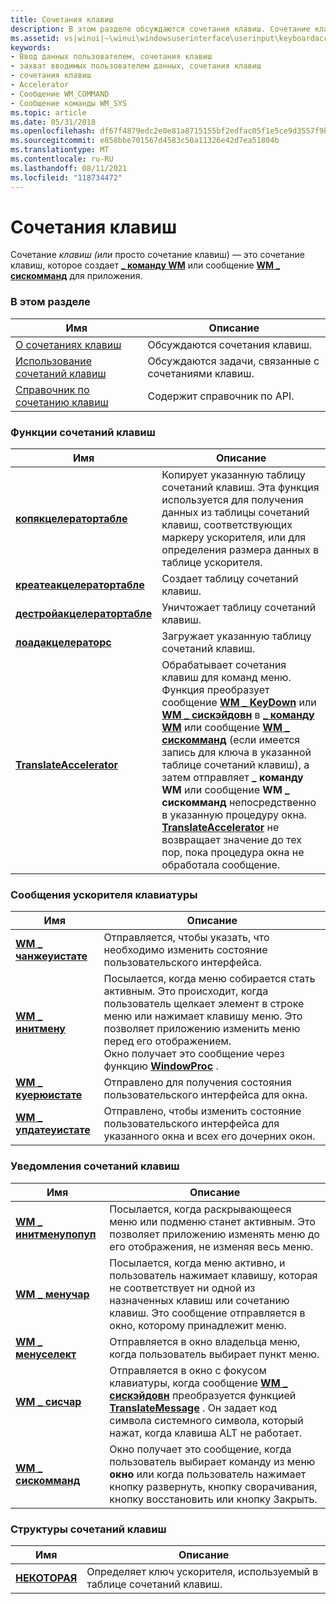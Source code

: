 ```yaml
---
title: Сочетания клавиш
description: В этом разделе обсуждаются сочетания клавиш. Сочетание клавиш — это нажатие клавиши или сочетание клавиш, которое создает командное сообщение для приложения.
ms.assetid: vs|winui|~\winui\windowsuserinterface\userinput\keyboardaccelerators.htm
keywords:
- Ввод данных пользователем, сочетания клавиш
- захват вводимых пользователем данных, сочетания клавиш
- сочетания клавиш
- Accelerator
- Сообщение WM_COMMAND
- Сообщение команды WM_SYS
ms.topic: article
ms.date: 05/31/2018
ms.openlocfilehash: df67f4879edc2e0e81a8715155bf2edfac05f1e5ce9d3557f9b051ae682a6afa
ms.sourcegitcommit: e858bbe701567d4583c50a11326e42d7ea51804b
ms.translationtype: MT
ms.contentlocale: ru-RU
ms.lasthandoff: 08/11/2021
ms.locfileid: "118734472"
---
```

# <a name="keyboard-accelerators"></a>Сочетания клавиш

Сочетание *клавиш (или* просто сочетание клавиш) — это сочетание клавиш, которое создает [**\_ команду WM**](wm-command.md) или сообщение [**WM \_ сискомманд**](wm-syscommand.md) для приложения.

### <a name="in-this-section"></a>В этом разделе



| Имя                                                                 | Описание                                                                |
|----------------------------------------------------------------------|----------------------------------------------------------------------------|
| [О сочетаниях клавиш](about-keyboard-accelerators.md)       | Обсуждаются сочетания клавиш.<br/>                                |
| [Использование сочетаний клавиш](using-keyboard-accelerators.md)       | Обсуждаются задачи, связанные с сочетаниями клавиш.<br/> |
| [Справочник по сочетанию клавиш](keyboard-accelerator-reference.md) | Содержит справочник по API.<br/>                                     |



 

### <a name="keyboard-accelerator-functions"></a>Функции сочетаний клавиш



| Имя                                                       | Описание                                                                                                                                                                                                                                                                                                                                                                                                                                                                                                                                                                                |
|------------------------------------------------------------|--------------------------------------------------------------------------------------------------------------------------------------------------------------------------------------------------------------------------------------------------------------------------------------------------------------------------------------------------------------------------------------------------------------------------------------------------------------------------------------------------------------------------------------------------------------------------------------------|
| [**копякцелератортабле**](/windows/desktop/api/Winuser/nf-winuser-copyacceleratortablea)       | Копирует указанную таблицу сочетаний клавиш. Эта функция используется для получения данных из таблицы сочетаний клавиш, соответствующих маркеру ускорителя, или для определения размера данных в таблице ускорителя. <br/>                                                                                                                                                                                                                                                                                                                                                                    |
| [**креатеакцелератортабле**](/windows/desktop/api/Winuser/nf-winuser-createacceleratortablea)   | Создает таблицу сочетаний клавиш. <br/>                                                                                                                                                                                                                                                                                                                                                                                                                                                                                                                                                  |
| [**дестройакцелератортабле**](/windows/desktop/api/Winuser/nf-winuser-destroyacceleratortable) | Уничтожает таблицу сочетаний клавиш.<br/>                                                                                                                                                                                                                                                                                                                                                                                                                                                                                                                                                  |
| [**лоадакцелераторс**](/windows/desktop/api/Winuser/nf-winuser-loadacceleratorsa)               | Загружает указанную таблицу сочетаний клавиш. <br/>                                                                                                                                                                                                                                                                                                                                                                                                                                                                                                                                         |
| [**TranslateAccelerator**](/windows/desktop/api/Winuser/nf-winuser-translateacceleratora)       | Обрабатывает сочетания клавиш для команд меню. Функция преобразует сообщение [**WM \_ KeyDown**](/windows/desktop/inputdev/wm-keydown) или [**WM \_ сискэйдовн**](/windows/desktop/inputdev/wm-syskeydown) в [**\_ команду WM**](wm-command.md) или сообщение [**WM \_ сискомманд**](wm-syscommand.md) (если имеется запись для ключа в указанной таблице сочетаний клавиш), а затем отправляет **\_ команду WM** или сообщение **WM \_ сискомманд** непосредственно в указанную процедуру окна. [**TranslateAccelerator**](/windows/desktop/api/Winuser/nf-winuser-translateacceleratora) не возвращает значение до тех пор, пока процедура окна не обработала сообщение. <br/> |



 

### <a name="keyboard-accelerator-messages"></a>Сообщения ускорителя клавиатуры



| Имя                                          | Описание                                                                                                                                                                                                                                                                                                       |
|-----------------------------------------------|-------------------------------------------------------------------------------------------------------------------------------------------------------------------------------------------------------------------------------------------------------------------------------------------------------------------|
| [**WM \_ чанжеуистате**](wm-changeuistate.md) | Отправляется, чтобы указать, что необходимо изменить состояние пользовательского интерфейса.<br/>                                                                                                                                                                                                                                                  |
| [**WM \_ инитмену**](wm-initmenu.md)           | Посылается, когда меню собирается стать активным. Это происходит, когда пользователь щелкает элемент в строке меню или нажимает клавишу меню. Это позволяет приложению изменить меню перед его отображением. <br/> Окно получает это сообщение через функцию [**WindowProc**](/previous-versions/windows/desktop/legacy/ms633573(v=vs.85)) . <br/> |
| [**WM \_ куерюистате**](wm-queryuistate.md)   | Отправлено для получения состояния пользовательского интерфейса для окна.<br/>                                                                                                                                                                                                                                                            |
| [**WM \_ упдатеуистате**](wm-updateuistate.md) | Отправлено, чтобы изменить состояние пользовательского интерфейса для указанного окна и всех его дочерних окон.<br/>                                                                                                                                                                                                                        |



 

### <a name="keyboard-accelerator-notifications"></a>Уведомления сочетаний клавиш



| Имя                                          | Описание                                                                                                                                                                                                                                                                                                                       |
|-----------------------------------------------|-----------------------------------------------------------------------------------------------------------------------------------------------------------------------------------------------------------------------------------------------------------------------------------------------------------------------------------|
| [**WM \_ инитменупопуп**](wm-initmenupopup.md) | Посылается, когда раскрывающееся меню или подменю станет активным. Это позволяет приложению изменять меню до его отображения, не изменяя весь меню. <br/>                                                                                                                                              |
| [**WM \_ менучар**](wm-menuchar.md)           | Посылается, когда меню активно, и пользователь нажимает клавишу, которая не соответствует ни одной из назначенных клавиш или сочетанию клавиш. Это сообщение отправляется в окно, которому принадлежит меню. <br/>                                                                                                                                             |
| [**WM \_ менуселект**](wm-menuselect.md)       | Отправляется в окно владельца меню, когда пользователь выбирает пункт меню. <br/>                                                                                                                                                                                                                                                      |
| [**WM \_ сисчар**](wm-syschar.md)             | Отправляется в окно с фокусом клавиатуры, когда сообщение [**WM \_ сискэйдовн**](/windows/desktop/inputdev/wm-syskeydown) преобразуется функцией [**TranslateMessage**](/windows/desktop/api/winuser/nf-winuser-translatemessage) . Он задает код символа системного символа, который нажат, когда клавиша ALT не работает. <br/> |
| [**WM \_ сискомманд**](wm-syscommand.md)       | Окно получает это сообщение, когда пользователь выбирает команду из меню **окно** или когда пользователь нажимает кнопку развернуть, кнопку сворачивания, кнопку восстановить или кнопку Закрыть.<br/>                                                                                                                                |



 

### <a name="keyboard-accelerator-structures"></a>Структуры сочетаний клавиш



| Имя                   | Описание                                                          |
|------------------------|----------------------------------------------------------------------|
| [**НЕКОТОРАЯ**](/windows/win32/api/winuser/ns-winuser-accel) | Определяет ключ ускорителя, используемый в таблице сочетаний клавиш. <br/> |



 

 


